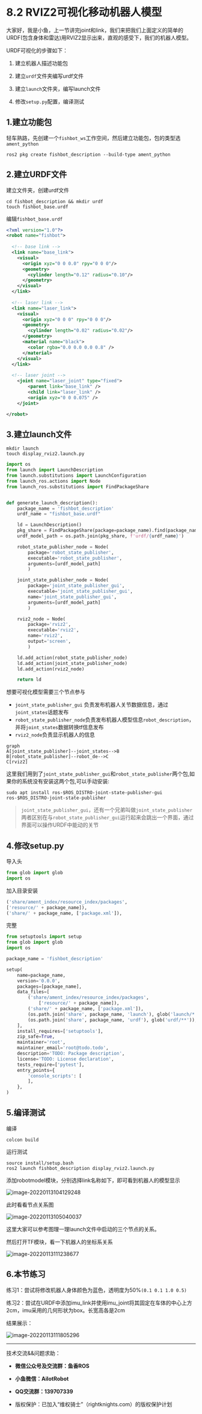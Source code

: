 # 8.2 RVIZ2可视化移动机器人模型

大家好，我是小鱼，上一节讲完joint和link，我们来把我们上面定义的简单的URDF(包含身体和雷达)用RVIZ2显示出来，直观的感受下，我们的机器人模型。

URDF可视化的步骤如下：

1. 建立机器人描述功能包

2. 建立`urdf`文件夹编写urdf文件
3. 建立`launch`文件夹，编写launch文件
4. 修改`setup.py`配置，编译测试



## 1.建立功能包

轻车熟路，先创建一个`fishbot_ws`工作空间，然后建立功能包，包的类型选`ament_python`

```shell
ros2 pkg create fishbot_description --build-type ament_python
```



## 2.建立URDF文件

建立文件夹，创建urdf文件

```
cd fishbot_description && mkdir urdf 
touch fishbot_base.urdf
```

编辑`fishbot_base.urdf`

```xml
<?xml version="1.0"?>
<robot name="fishbot">
    
  <!-- base link -->
  <link name="base_link">
  	<visual>
      <origin xyz="0 0 0.0" rpy="0 0 0"/>
      <geometry>
		<cylinder length="0.12" radius="0.10"/>
      </geometry>
    </visual>
  </link>
    
  <!-- laser link -->
  <link name="laser_link">
  	<visual>
      <origin xyz="0 0 0" rpy="0 0 0"/>
      <geometry>
		<cylinder length="0.02" radius="0.02"/>
      </geometry>
      <material name="black">
      	<color rgba="0.0 0.0 0.0 0.8" /> 
      </material>
    </visual>
  </link>
    
  <!-- laser joint -->
    <joint name="laser_joint" type="fixed">
        <parent link="base_link" />
        <child link="laser_link" />
        <origin xyz="0 0 0.075" />
    </joint>

</robot>
```



## 3.建立launch文件

```
mkdir launch
touch display_rviz2.launch.py
```

```python
import os
from launch import LaunchDescription
from launch.substitutions import LaunchConfiguration
from launch_ros.actions import Node
from launch_ros.substitutions import FindPackageShare


def generate_launch_description():
    package_name = 'fishbot_description'
    urdf_name = "fishbot_base.urdf"

    ld = LaunchDescription()
    pkg_share = FindPackageShare(package=package_name).find(package_name) 
    urdf_model_path = os.path.join(pkg_share, f'urdf/{urdf_name}')

    robot_state_publisher_node = Node(
        package='robot_state_publisher',
        executable='robot_state_publisher',
        arguments=[urdf_model_path]
        )

    joint_state_publisher_node = Node(
        package='joint_state_publisher_gui',
        executable='joint_state_publisher_gui',
        name='joint_state_publisher_gui',
        arguments=[urdf_model_path]
        )

    rviz2_node = Node(
        package='rviz2',
        executable='rviz2',
        name='rviz2',
        output='screen',
        )

    ld.add_action(robot_state_publisher_node)
    ld.add_action(joint_state_publisher_node)
    ld.add_action(rviz2_node)

    return ld
```

想要可视化模型需要三个节点参与

- `joint_state_publisher_gui` 负责发布机器人关节数据信息，通过`joint_states`话题发布
- `robot_state_publisher_node`负责发布机器人模型信息`robot_description`，并将`joint_states`数据转换tf信息发布
- `rviz2_node`负责显示机器人的信息

```mermaid
graph
A[joint_state_publisher]--joint_states-->B
B[robot_state_publisher]--robot_de-->C
C[rviz2]

```

这里我们用到了`joint_state_publisher_gui`和`robot_state_publisher`两个包,如果你的系统没有安装这两个包,可以手动安装:

```
sudo apt install ros-$ROS_DISTRO-joint-state-publisher-gui ros-$ROS_DISTRO-joint-state-publisher
```

> `joint_state_publisher_gui`，还有一个兄弟叫做`joint_state_publisher`两者区别在与`robot_state_publisher_gui`运行起来会跳出一个界面，通过界面可以操作URDF中能动的关节

## 4.修改setup.py

导入头

```python
from glob import glob
import os
```

加入目录安装

```python
('share/ament_index/resource_index/packages',
['resource/' + package_name]),
('share/' + package_name, ['package.xml']),
```

完整

```python
from setuptools import setup
from glob import glob
import os

package_name = 'fishbot_description'

setup(
    name=package_name,
    version='0.0.0',
    packages=[package_name],
    data_files=[
        ('share/ament_index/resource_index/packages',
            ['resource/' + package_name]),
        ('share/' + package_name, ['package.xml']),
        (os.path.join('share', package_name, 'launch'), glob('launch/*.launch.py')),
        (os.path.join('share', package_name, 'urdf'), glob('urdf/**')),
    ],
    install_requires=['setuptools'],
    zip_safe=True,
    maintainer='root',
    maintainer_email='root@todo.todo',
    description='TODO: Package description',
    license='TODO: License declaration',
    tests_require=['pytest'],
    entry_points={
        'console_scripts': [
        ],
    },
)
```



## 5.编译测试

编译

```
colcon build
```

运行测试

```
source install/setup.bash
ros2 launch fishbot_description display_rviz2.launch.py
```

添加robotmodel模块，分别选择link名称如下，即可看到机器人的模型显示

![image-20220113104129248](8.2RVIZ2可视化移动机器人模型/imgs/image-20220113104129248.png)

此时看看节点关系图

![image-20220113105040037](8.2RVIZ2可视化移动机器人模型/imgs/image-20220113105040037.png)



这里大家可以参考图理一理launch文件中启动的三个节点的关系。

然后打开TF模块，看一下机器人的坐标系关系

![image-20220113111238677](8.2RVIZ2可视化移动机器人模型/imgs/image-20220113111238677.png)





## 6.本节练习

练习1：尝试将修改机器人身体颜色为蓝色，透明度为50%`(0.1 0.1 1.0 0.5)`

练习2：尝试在URDF中添加imu_link并使用imu_joint将其固定在车体的中心上方2cm，imu采用的几何形状为box。长宽高各是2cm



结果展示：

![image-20220113111805296](8.2RVIZ2可视化移动机器人模型/imgs/image-20220113111805296.png)



--------------

技术交流&&问题求助：

- **微信公众号及交流群：鱼香ROS**
- **小鱼微信：AiIotRobot**
- **QQ交流群：139707339**

- 版权保护：已加入“维权骑士”（rightknights.com）的版权保护计划
